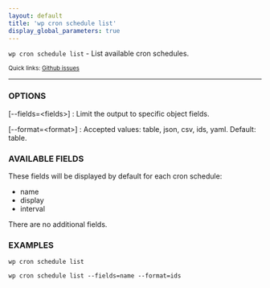 ```yaml
---
layout: default
title: 'wp cron schedule list'
display_global_parameters: true
---
```


`wp cron schedule list` - List available cron schedules.

<small>Quick links: <a href="https://github.com/wp-cli/wp-cli/issues?q=is%3Aopen+label%3Acommand%3Alist+sort%3Aupdated-desc">Github issues</a></small>

<hr />

### OPTIONS

[\--fields=&lt;fields&gt;]
: Limit the output to specific object fields.

[\--format=&lt;format&gt;]
: Accepted values: table, json, csv, ids, yaml. Default: table.

### AVAILABLE FIELDS

These fields will be displayed by default for each cron schedule:

* name
* display
* interval

There are no additional fields.

### EXAMPLES

    wp cron schedule list

    wp cron schedule list --fields=name --format=ids



